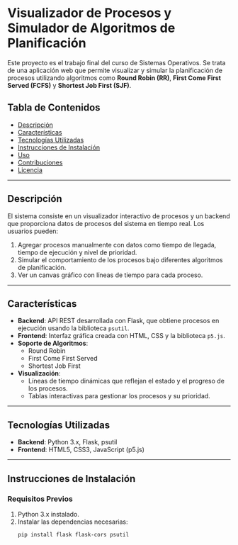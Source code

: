 # Visualizador de Procesos y Simulador de Algoritmos de Planificación

Este proyecto es el trabajo final del curso de Sistemas Operativos. Se trata de una aplicación web que permite visualizar y simular la planificación de procesos utilizando algoritmos como **Round Robin (RR)**, **First Come First Served (FCFS)** y **Shortest Job First (SJF)**.

## Tabla de Contenidos
- [Descripción](#descripción)
- [Características](#características)
- [Tecnologías Utilizadas](#tecnologías-utilizadas)
- [Instrucciones de Instalación](#instrucciones-de-instalación)
- [Uso](#uso)
- [Contribuciones](#contribuciones)
- [Licencia](#licencia)

---

## Descripción
El sistema consiste en un visualizador interactivo de procesos y un backend que proporciona datos de procesos del sistema en tiempo real. Los usuarios pueden:
1. Agregar procesos manualmente con datos como tiempo de llegada, tiempo de ejecución y nivel de prioridad.
2. Simular el comportamiento de los procesos bajo diferentes algoritmos de planificación.
3. Ver un canvas gráfico con líneas de tiempo para cada proceso.

---

## Características
- **Backend**: API REST desarrollada con Flask, que obtiene procesos en ejecución usando la biblioteca `psutil`.
- **Frontend**: Interfaz gráfica creada con HTML, CSS y la biblioteca `p5.js`.
- **Soporte de Algoritmos**:
  - Round Robin
  - First Come First Served
  - Shortest Job First
- **Visualización**:
  - Líneas de tiempo dinámicas que reflejan el estado y el progreso de los procesos.
  - Tablas interactivas para gestionar los procesos y su prioridad.

---

## Tecnologías Utilizadas
- **Backend**: Python 3.x, Flask, psutil
- **Frontend**: HTML5, CSS3, JavaScript (p5.js)

---

## Instrucciones de Instalación

### Requisitos Previos
1. Python 3.x instalado.
2. Instalar las dependencias necesarias:
   ```bash
   pip install flask flask-cors psutil
